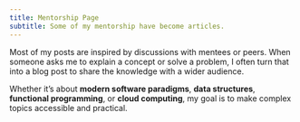 ```yaml
---
title: Mentorship Page
subtitle: Some of my mentorship have become articles.
---
```


Most of my posts are inspired by discussions with mentees or peers. When someone asks me to explain a concept or solve a problem, I often turn that into a blog post to share the knowledge with a wider audience.

Whether it’s about **modern software paradigms**, **data structures**, **functional programming**, or **cloud computing**, my goal is to make complex topics accessible and practical.
